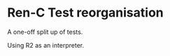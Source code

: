 Ren-C Test reorganisation
=========================

A one-off split up of tests.

Using R2 as an interpreter.
